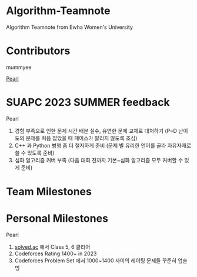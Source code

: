 # Algorithm-Teamnote
Algorithm Teamnote from Ewha Women's University 


# Contributors
mummyee


[Pearl](https://github.com/Pearl-K)


# SUAPC 2023 SUMMER feedback
Pearl
1. 경험 부족으로 인한 문제 시간 배분 실수, 유연한 문제 교체로 대처하기 (P~D 난이도의 문제를 처음 잡았을 때 페이스가 말리지 않도록 조심)
2. C++ 과 Python 병행 좀 더 철저하게 준비 (문제 별 유리한 언어를 골라 자유자재로 쓸 수 있도록 준비)
3. 심화 알고리즘 커버 부족 (다음 대회 전까지 기본~심화 알고리즘 모두 커버할 수 있게 준비)


# Team Milestones



# Personal Milestones
Pearl
1. [solved.ac](https://solved.ac/) 에서 Class 5, 6 클리어
2. Codeforces Rating 1400+ in 2023
3. Codeforces Problem Set 에서 1000~1400 사이의 레이팅 문제들 꾸준히 업솔빙
